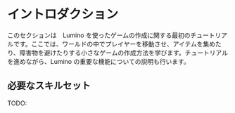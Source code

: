 イントロダクション
==========

このセクションは　Lumino を使ったゲームの作成に関する最初のチュートリアルです。ここでは、ワールドの中でプレイヤーを移動させ、アイテムを集めたり、障害物を避けたりする小さなゲームの作成方法を学びます。チュートリアルを進めながら、Lumino の重要な機能についての説明も行います。



必要なスキルセット
----------

TODO:





